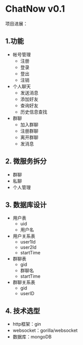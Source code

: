 # ChatNow v0.1

项目进展：
## 1.功能

- 帐号管理
  - 注册
  - 登录
  - 登出
  - 注销
- 个人聊天
  - 发送消息
  - 添加好友
  - 查询好友
  - 历史信息查找
- 群聊
  - 加入群聊
  - 注册群聊
  - 离开群聊
  - 发消息

## 2. 微服务拆分

- 群聊
- 私聊
- 个人管理

## 3. 数据库设计

- 用户表
  - uid
  - 用户名
- 用户关系表
  - user1Id
  - user2Id
  - startTime
- 群聊表
  - gid
  - 群聊名
  - startTime
- 群聊关系表
  - gid
  - userID

## 4. 技术选型

- http框架：gin
- websocket：gorilla/websocket
- 数据库：mongoDB